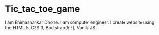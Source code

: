 # Tic_tac_toe_game
I am Bhimashankar Dhotre. I am computer engineer. I create website using the HTML 5, CSS 3, Bootstrap(5.2), Vanila JS.
